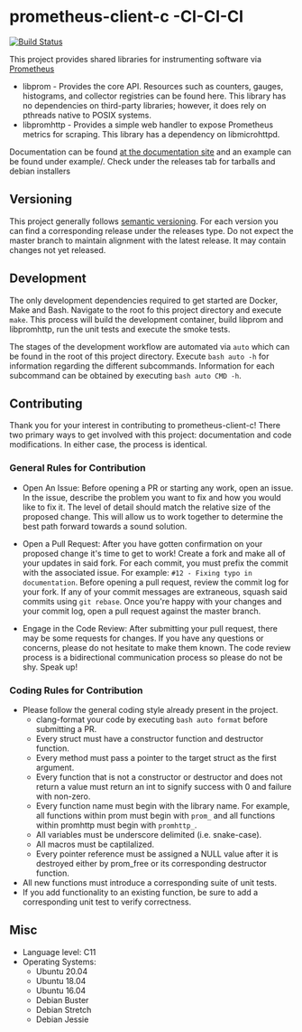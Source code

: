 # prometheus-client-c -CI-CI-CI

[![Build Status](https://github.com/digitalocean/prometheus-client-c/workflows/CI/badge.svg)](https://github.com/digitalocean/prometheus-client-c/actions)

This project provides shared libraries for instrumenting software via [Prometheus](https://prometheus.io)

* libprom - Provides the core API. Resources such as counters, gauges, histograms, and
  collector registries can be found here. This library has no dependencies on third-party
  libraries; however, it does rely on pthreads native to POSIX systems.
* libpromhttp - Provides a simple web handler to expose Prometheus metrics for scraping.
  This library has a dependency on libmicrohttpd.

Documentation can be found
[at the documentation site](https://digitalocean.github.io/prometheus-client-c/)
and an example can be found under example/. Check under the releases tab for tarballs and debian installers

## Versioning

This project generally follows [semantic versioning](https://semver.org). For each version you can find a corresponding
release under the releases type. Do not expect the master branch to maintain alignment with the latest release. It may
contain changes not yet released.

## Development

The only development dependencies required to get started are Docker, Make and Bash. Navigate to the root fo this
project directory and execute `make`. This process will build the development container, build libprom and libpromhttp,
run the unit tests and execute the smoke tests.

The stages of the development workflow are automated via `auto` which can be found in the root of this project directory.
Execute `bash auto -h` for information regarding the different subcommands. Information for each subcommand can be
obtained by executing `bash auto CMD -h`.

## Contributing

Thank you for your interest in contributing to prometheus-client-c! There two primary ways to get involved with this
project: documentation and code modifications.  In either case, the process is identical.

### General Rules for Contribution

* Open An Issue: Before opening a PR or starting any work, open an issue.  In the issue, describe the problem you
want to fix and how you would like to fix it.  The level of detail should match the relative size of the proposed change.
This will allow us to work together to determine the best path forward towards a sound solution.

* Open a Pull Request: After you have gotten confirmation on your proposed change it's time to get to work! Create a
fork and make all of your updates in said fork. For each commit, you must prefix the commit with the associated issue.
For example: `#12 - Fixing typo in documentation`. Before opening a pull request, review the commit log for your fork.
If any of your commit messages are extraneous, squash said commits using `git rebase`. Once you're happy with your
changes and your commit log, open a pull request against the master branch.

* Engage in the Code Review: After submitting your pull request, there may be some requests for changes.  If you have
any questions or concerns, please do not hesitate to make them known.  The code review process is a bidirectional
communication process so please do not be shy. Speak up!

### Coding Rules for Contribution

* Please follow the general coding style already present in the project.
  * clang-format your code by executing `bash auto format` before submitting a PR.
  * Every struct must have a constructor function and destructor function.
  * Every method must pass a pointer to the target struct as the first argument.
  * Every function that is not a constructor or destructor and does not return a value must return an int to signify
    success with 0 and failure with non-zero.
  * Every function name must begin with the library name. For example, all functions within prom must begin with `prom_`
    and all functions within promhttp must begin with `promhttp_`.
  * All variables must be underscore delimited (i.e. snake-case).
  * All macros must be captilalized.
  * Every pointer reference must be assigned a NULL value after it is destroyed either by prom_free or its
    corresponding destructor function.
* All new functions must introduce a corresponding suite of unit tests.
* If you add functionality to an existing function, be sure to add a corresponding unit test to verify correctness.

## Misc

* Language level: C11
* Operating Systems:
  * Ubuntu 20.04
  * Ubuntu 18.04
  * Ubuntu 16.04
  * Debian Buster
  * Debian Stretch
  * Debian Jessie
